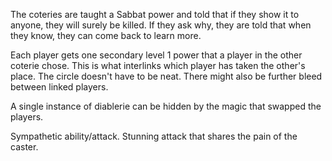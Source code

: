The coteries are taught a Sabbat power and told that if they show it to anyone, they will surely be killed. If they ask why, they are told that when they know, they can come back to learn more.

Each player gets one secondary level 1 power that a player in the other coterie chose. This is what interlinks which player has taken the other's place. The circle doesn't have to be neat. There might also be further bleed between linked players.

A single instance of diablerie can be hidden by the magic that swapped the players.

Sympathetic ability/attack. Stunning attack that shares the pain of the caster.